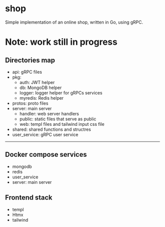 # shop
Simple implementation of an online shop, written in Go, using gRPC.
# Note: work still in progress

## Directories map
* api: gRPC files
* pkg: 
    * auth: JWT helper
    * db: MongoDB helper
    * logger: logger helper for gRPCs services
    * myredis: Redis helper
* protos: proto files
* server: main server
    * handler: web server handlers
    * public: static files that serve as public
    * web: templ files and tailwind input css file
* shared: shared functions and structres 
* user_service: gRPC user service
---
## Docker compose services
* mongodb
* redis
* user_service
* server: main server

## Frontend stack
- templ
- Htmx
- tailwind
